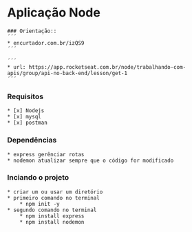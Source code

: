 # Aplicação Node
    ### Orientação::
    ´´´
    * encurtador.com.br/izQS9
    ´´´

    ´´´
    * url: https://app.rocketseat.com.br/node/trabalhando-com-apis/group/api-no-back-end/lesson/get-1
    ´´´
### Requisitos
    * [x] Nodejs
    * [x] mysql
    * [x] postman

### Dependências
    * express gerênciar rotas
    * nodemon atualizar sempre que o código for modificado

### Inciando o projeto
    * criar um ou usar um diretório
    * primeiro comando no terminal
        * npm init -y
    * segundo comando no terminal
        * npm install express
        * npm install nodemon

